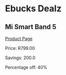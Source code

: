 
# Ebucks Dealz
## Mi Smart Band 5
[Product Page](https://www.ebucks.com/web/shop/productSelected.do?prodId=995576769&catId=842826930)

Price: R799.00

Savings: 200.0

Percentage off: 40%
	